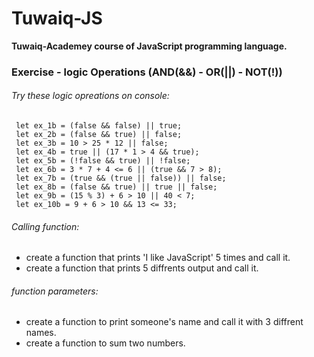 # Tuwaiq-JS
**Tuwaiq-Academey course of JavaScript programming language.**

### Exercise - logic Operations (AND(&&) - OR(||) - NOT(!))

###### Try these logic opreations on console:

     let ex_1b = (false && false) || true;
     let ex_2b = (false && true) || false;
     let ex_3b = 10 > 25 * 12 || false;
     let ex_4b = true || (17 * 1 > 4 && true);
     let ex_5b = (!false && true) || !false;
     let ex_6b = 3 * 7 + 4 <= 6 || (true && 7 > 8);
     let ex_7b = (true && (true || false)) || false;
     let ex_8b = (false && true) || true || false;
     let ex_9b = (15 % 3) + 6 > 10 || 40 < 7;
     let ex_10b = 9 + 6 > 10 && 13 <= 33;

###### Calling function:

- create a function that prints 'I like JavaScript' 5 times and call it.
- create a function that prints 5 diffrents output and call it.

###### function parameters:

- create a function to print someone's name and call it with 3 diffrent names.
- create a function to sum two numbers.